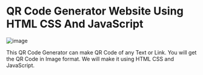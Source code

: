 # QR Code Generator Website Using HTML CSS And JavaScript

![image](https://github.com/adityaverma6384/qrCodeGenerator/assets/125816558/29345fd1-90bb-406a-8be2-292b69fde294)

This QR Code Generator can make QR Code of any Text or Link. You will get the QR Code in Image format. We will make it using HTML CSS and JavaScript.

